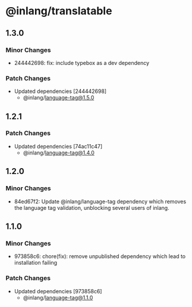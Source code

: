 # @inlang/translatable

## 1.3.0

### Minor Changes

- 244442698: fix: include typebox as a dev dependency

### Patch Changes

- Updated dependencies [244442698]
  - @inlang/language-tag@1.5.0

## 1.2.1

### Patch Changes

- Updated dependencies [74ac11c47]
  - @inlang/language-tag@1.4.0

## 1.2.0

### Minor Changes

- 84ed67f2: Update @inlang/language-tag dependency which removes the language tag validation, unblocking several users of inlang.

## 1.1.0

### Minor Changes

- 973858c6: chore(fix): remove unpublished dependency which lead to installation failing

### Patch Changes

- Updated dependencies [973858c6]
  - @inlang/language-tag@1.1.0
